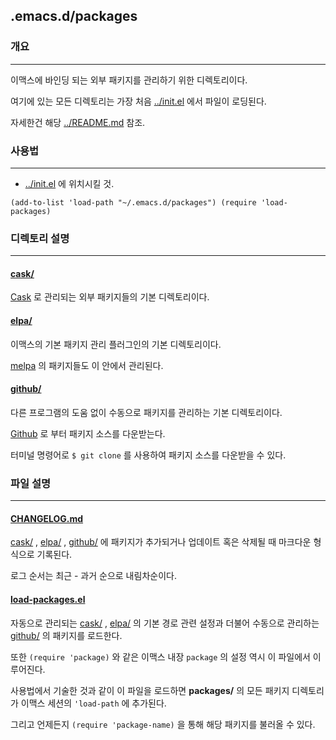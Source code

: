 ## .emacs.d/packages
### 개요
---
이맥스에 바인딩 되는 외부 패키지를 관리하기 위한 디렉토리이다.

여기에 있는 모든 디렉토리는 가장 처음 [../init.el] 에서 파일이 로딩된다.

자세한건 해당 [../README.md] 참조.

### 사용법
---
* [../init.el] 에 위치시킬 것.

`
(add-to-list 'load-path "~/.emacs.d/packages")
(require 'load-packages)
`

### 디렉토리 설명
---
#### [cask/]
[Cask] 로 관리되는 외부 패키지들의 기본 디렉토리이다.

#### [elpa/]
이맥스의 기본 패키지 관리 플러그인의 기본 디렉토리이다.

[melpa] 의 패키지들도 이 안에서 관리된다.

#### [github/]
다른 프로그램의 도움 없이 수동으로 패키지를 관리하는 기본 디렉토리이다.

[Github] 로 부터 패키지 소스를 다운받는다.

터미널 명령어로 `$ git clone` 를 사용하여 패키지 소스를 다운받을 수 있다.

### 파일 설명
---
#### [CHANGELOG.md]
[cask/] , [elpa/] , [github/] 에 패키지가 추가되거나 업데이트 혹은 삭제될 때 마크다운 형식으로 기록된다.

로그 순서는 최근 - 과거 순으로 내림차순이다.

#### [load-packages.el]
자동으로 관리되는 [cask/] , [elpa/] 의 기본 경로 관련 설정과 더불어 수동으로 관리하는 [github/] 의 패키지를 로드한다.

또한 `(require 'package)` 와 같은 이맥스 내장 `package` 의 설정 역시 이 파일에서 이루어진다.

사용법에서 기술한 것과 같이 이 파일을 로드하면 **packages/** 의 모든 패키지 디렉토리가 이맥스 세션의 `'load-path` 에 추가된다.

그리고 언제든지 `(require 'package-name)` 을 통해 해당 패키지를 불러올 수 있다.


[cask/]: (cask)
[elpa/]: (elpa)
[github/]: (github)

[CHANGELOG.md]: (CHANGELOG.md)
[load-packages.el]: (load-packages.el)
[../init.el]: (../init.el)
[../README.md]: (../README.md)

[Cask]: (https://github.com/cask/cask)
[Melpa]: (http://melpa.org)
[Github]: (http://www.github.com)
